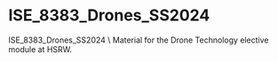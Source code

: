 # ISE_8383_Drones_SS2024
ISE_8383_Drones_SS2024 \\ Material for the Drone Technology elective module at HSRW.

